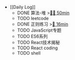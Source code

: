 - [[Daily Log]]
	- DONE 算法-堆 >[🍅🍅 50min](#agenda-pomo://?t=f-1686733729464-1500%2Cf-1686737626000-1500)
	- TODO leetcode
	- DONE 正则练习 >[🍅 16min](#agenda-pomo://?t=p-1686750628330-934)
	- TODO JavaScript专题
	- TODO ES6系列
	- TODO React技术揭秘
	- TODO React coding
	- TODO shell